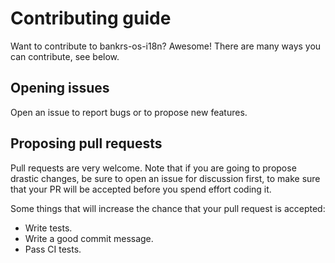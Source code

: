 # Contributing guide
Want to contribute to bankrs-os-i18n? Awesome!
There are many ways you can contribute, see below.

## Opening issues
Open an issue to report bugs or to propose new features.

## Proposing pull requests
Pull requests are very welcome. Note that if you are going to propose drastic changes, be sure to open an issue for discussion first, to make sure that your PR will be accepted before you spend effort coding it.

Some things that will increase the chance that your pull request is accepted:

- Write tests.
- Write a good commit message.
- Pass CI tests.
